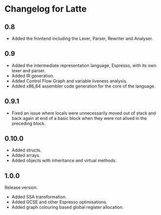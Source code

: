 # Changelog for Latte

## 0.8

- Added the frontend including the Lexer, Parser, Rewriter and Analyser.

## 0.9

- Added the intermediate representation language, Espresso, with its own lexer and parser.
- Added IR generation.
- Added Control Flow Graph and variable liveness analysis.
- Added x86_64 assembler code generation for the core of the language.

## 0.9.1

- Fixed an issue where locals were unnecessarily moved out of stack and back again at end of a basic block when they were not alived in the preceding block.

## 0.10.0

- Added structs.
- Added arrays.
- Added objects with inheritance and virtual methods.

## 1.0.0

Release version.

- Added SSA transformation.
- Added GCSE and other Espresso optimisations.
- Added graph colouring based global register allocation.